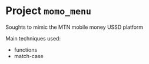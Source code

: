 # Project `momo_menu`

Soughts to mimic the MTN mobile money USSD platform

Main techniques used:
- functions
- match-case

